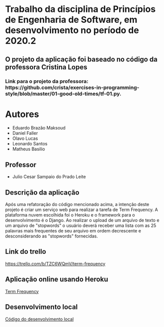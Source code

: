 <h1>Trabalho da disciplina de Princípios de Engenharia de Software, em desenvolvimento no período de 2020.2</h1>

<h2>O projeto da aplicação foi baseado no código da professora Cristina Lopes</h2>
<h3>Link para o projeto da professora: https://github.com/crista/exercises-in-programming-style/blob/master/01-good-old-times/tf-01.py.</h3>

<h1>Autores</h1>
<ul>
<li>Eduardo Brazão Maksoud</li>
<li>Daniel Faller</li>
<li>Olavo Lucas</li>
<li>Leonardo Santos</li>
<li>Matheus Basilio</li>
</ul>

<h2>Professor</h2>
<ul><li>Julio Cesar Sampaio do Prado Leite</li></ul>

<h2>Descrição da aplicação</h2>
Após uma refatoração do código mencionado acima, a intenção deste projeto é criar um serviço web para realizar a tarefa de Term Frequency. A plataforma nuvem escolhida foi o Heroku e o framework para o desenvolvimento é o Django. Ao realizar o upload de um arquivo de texto e um arquivo de "stopwords" o usuário deverá receber uma lista com as 25 palavras mais frequentes de seu arquivo em ordem decrescente e desconsiderando as "stopwords" fornecidas.

<h2>Link do trello</h2>
<a href = "https://trello.com/b/TZC6WQmV/term-frequency">https://trello.com/b/TZC6WQmV/term-frequency</a><br>
<h2>Aplicação online usando Heroku</h2>
<a href = "https://fast-wave-07661.herokuapp.com/app">Term Frequency</a>
<h2>Desenvolvimento local</h2>
<a href = "https://github.com/DDFaller/INF1629_Trab2/tree/main/local/local">Código do desenvolvimento local</a>

